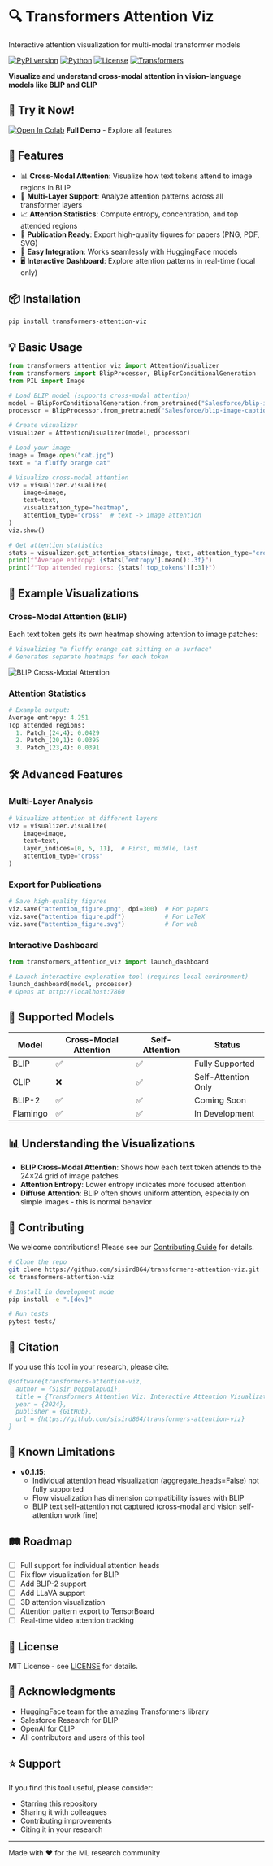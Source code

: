 # 🔍 Transformers Attention Viz

Interactive attention visualization for multi-modal transformer models

[![PyPI version](https://badge.fury.io/py/transformers-attention-viz.svg)](https://badge.fury.io/py/transformers-attention-viz)
[![Python](https://img.shields.io/badge/python-3.8+-blue.svg)](https://www.python.org/downloads/)
[![License](https://img.shields.io/badge/license-MIT-green.svg)](LICENSE)
[![Transformers](https://img.shields.io/badge/transformers-4.30+-orange.svg)](https://github.com/huggingface/transformers)

**Visualize and understand cross-modal attention in vision-language models like BLIP and CLIP**

## 🚀 Try it Now!

[![Open In Colab](https://colab.research.google.com/assets/colab-badge.svg)](https://colab.research.google.com/github/sisird864/transformers-attention-viz/blob/master/demo.ipynb) **Full Demo** - Explore all features

## 🎯 Features

- 📊 **Cross-Modal Attention**: Visualize how text tokens attend to image regions in BLIP
- 🔄 **Multi-Layer Support**: Analyze attention patterns across all transformer layers
- 📈 **Attention Statistics**: Compute entropy, concentration, and top attended regions
- 🎨 **Publication Ready**: Export high-quality figures for papers (PNG, PDF, SVG)
- 🚀 **Easy Integration**: Works seamlessly with HuggingFace models
- 🖥️ **Interactive Dashboard**: Explore attention patterns in real-time (local only)

## 📦 Installation

```bash
pip install transformers-attention-viz
```

## 💡 Basic Usage

```python
from transformers_attention_viz import AttentionVisualizer
from transformers import BlipProcessor, BlipForConditionalGeneration
from PIL import Image

# Load BLIP model (supports cross-modal attention)
model = BlipForConditionalGeneration.from_pretrained("Salesforce/blip-image-captioning-base")
processor = BlipProcessor.from_pretrained("Salesforce/blip-image-captioning-base")

# Create visualizer
visualizer = AttentionVisualizer(model, processor)

# Load your image
image = Image.open("cat.jpg")
text = "a fluffy orange cat"

# Visualize cross-modal attention
viz = visualizer.visualize(
    image=image,
    text=text,
    visualization_type="heatmap",
    attention_type="cross"  # text -> image attention
)
viz.show()

# Get attention statistics
stats = visualizer.get_attention_stats(image, text, attention_type="cross")
print(f"Average entropy: {stats['entropy'].mean():.3f}")
print(f"Top attended regions: {stats['top_tokens'][:3]}")
```

## 📸 Example Visualizations

### Cross-Modal Attention (BLIP)
Each text token gets its own heatmap showing attention to image patches:

```python
# Visualizing "a fluffy orange cat sitting on a surface"
# Generates separate heatmaps for each token
```
![BLIP Cross-Modal Attention](docs/images/blip_cross_attention_example.png)

### Attention Statistics
```python
# Example output:
Average entropy: 4.251
Top attended regions: 
  1. Patch_(24,4): 0.0429
  2. Patch_(20,1): 0.0395
  3. Patch_(23,4): 0.0391
```

## 🛠️ Advanced Features

### Multi-Layer Analysis
```python
# Visualize attention at different layers
viz = visualizer.visualize(
    image=image,
    text=text,
    layer_indices=[0, 5, 11],  # First, middle, last
    attention_type="cross"
)
```

### Export for Publications
```python
# Save high-quality figures
viz.save("attention_figure.png", dpi=300)  # For papers
viz.save("attention_figure.pdf")           # For LaTeX
viz.save("attention_figure.svg")           # For web
```

### Interactive Dashboard
```python
from transformers_attention_viz import launch_dashboard

# Launch interactive exploration tool (requires local environment)
launch_dashboard(model, processor)
# Opens at http://localhost:7860
```

## 🤖 Supported Models

| Model | Cross-Modal Attention | Self-Attention | Status |
|-------|---------------------|----------------|---------|
| BLIP | ✅ | ✅ | Fully Supported |
| CLIP | ❌ | ✅ | Self-Attention Only |
| BLIP-2 | ✅ | ✅ | Coming Soon |
| Flamingo | ✅ | ✅ | In Development |

## 📊 Understanding the Visualizations

- **BLIP Cross-Modal Attention**: Shows how each text token attends to the 24×24 grid of image patches
- **Attention Entropy**: Lower entropy indicates more focused attention
- **Diffuse Attention**: BLIP often shows uniform attention, especially on simple images - this is normal behavior

## 🤝 Contributing

We welcome contributions! Please see our [Contributing Guide](CONTRIBUTING.md) for details.

```bash
# Clone the repo
git clone https://github.com/sisird864/transformers-attention-viz.git
cd transformers-attention-viz

# Install in development mode
pip install -e ".[dev]"

# Run tests
pytest tests/
```

## 📖 Citation

If you use this tool in your research, please cite:

```bibtex
@software{transformers-attention-viz,
  author = {Sisir Doppalapudi},
  title = {Transformers Attention Viz: Interactive Attention Visualization for Multi-Modal Transformers},
  year = {2024},
  publisher = {GitHub},
  url = {https://github.com/sisird864/transformers-attention-viz}
}
```

## 🚧 Known Limitations

- **v0.1.15**:
  - Individual attention head visualization (aggregate_heads=False) not fully supported
  - Flow visualization has dimension compatibility issues with BLIP
  - BLIP text self-attention not captured (cross-modal and vision self-attention work fine)

## 🛤️ Roadmap

- [ ] Full support for individual attention heads
- [ ] Fix flow visualization for BLIP
- [ ] Add BLIP-2 support
- [ ] Add LLaVA support
- [ ] 3D attention visualization
- [ ] Attention pattern export to TensorBoard
- [ ] Real-time video attention tracking

## 📄 License

MIT License - see [LICENSE](LICENSE) for details.

## 🙏 Acknowledgments

- HuggingFace team for the amazing Transformers library
- Salesforce Research for BLIP
- OpenAI for CLIP
- All contributors and users of this tool

## ⭐ Support

If you find this tool useful, please consider:
- Starring this repository
- Sharing it with colleagues
- Contributing improvements
- Citing it in your research

---

Made with ❤️ for the ML research community